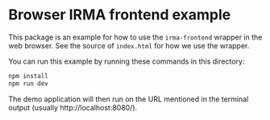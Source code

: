 # Browser IRMA frontend example

This package is an example for how to use the `irma-frontend` wrapper in the
web browser. See the source of `index.html` for how we use the wrapper.

You can run this example by running these commands in this directory:

```bash
npm install
npm run dev
```

The demo application will then run on the URL mentioned in the terminal output
(usually http://localhost:8080/).
